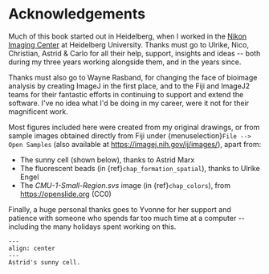 Acknowledgements
================

Much of this book started out in Heidelberg, when I worked in the [Nikon Imaging Center](https://www.uni-heidelberg.de/nic/) at Heidelberg University.
Thanks must go to Ulrike, Nico, Christian, Astrid & Carlo for all their help, support, insights and ideas -- both during my three years working alongside them, and in the years since.

Thanks must also go to Wayne Rasband, for changing the face of bioimage analysis by creating ImageJ in the first place, and to the Fiji and ImageJ2 teams for their fantastic efforts in continuing to support and extend the software.
I've no idea what I'd be doing in my career, were it not for their magnificent work.

Most figures included here were created from my original drawings, or from sample images obtained directly from Fiji under {menuselection}`File --> Open Samples` (also available at <https://imagej.nih.gov/ij/images/>), apart from:

* The sunny cell (shown below), thanks to Astrid Marx
* The fluorescent beads (in {ref}`chap_formation_spatial`), thanks to Ulrike Engel
* The *CMU-1-Small-Region.svs* image (in {ref}`chap_colors`), from https://openslide.org (CC0)

Finally, a huge personal thanks goes to Yvonne for her support and patience with someone who spends far too much time at a computer -- including the many holidays spent working on this.

```{figure} images/sunny.jpg
---
align: center
---
Astrid's sunny cell.
```
